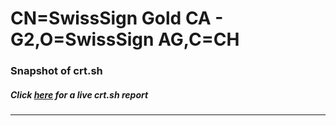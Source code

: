 # CN=SwissSign Gold CA - G2,O=SwissSign AG,C=CH
### Snapshot of crt.sh
##### Click [here](https://crt.sh/?serial=843C74B1AA3486B1C4C7A0DF55B5E9) for a live crt.sh report

---
